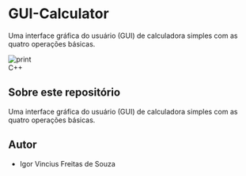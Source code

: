 



# GUI-Calculator
Uma interface gráfica do usuário (GUI) de calculadora simples com as quatro operações básicas.

![print](https://user-images.githubusercontent.com/35240152/35071375-3fd70116-fbbf-11e7-8be7-4b4dd0cd08eb.jpg)  
C++
## Sobre este repositório

Uma interface gráfica do usuário (GUI) de calculadora simples com as quatro operações básicas.

## Autor

* Igor Vincius Freitas de Souza
